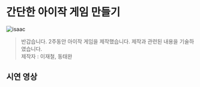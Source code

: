 # 간단한 아이작 게임 만들기

![isaac](https://github.com/LEEJAECHEOL/isaac/blob/master/document/isaac.png)
> 반갑습니다. 2주동안 아이작 게임을 제작했습니다. 제작과 관련된 내용을 기술하였습니다.   
> 제작자 : 이재철, 동태완

## 시연 영상
